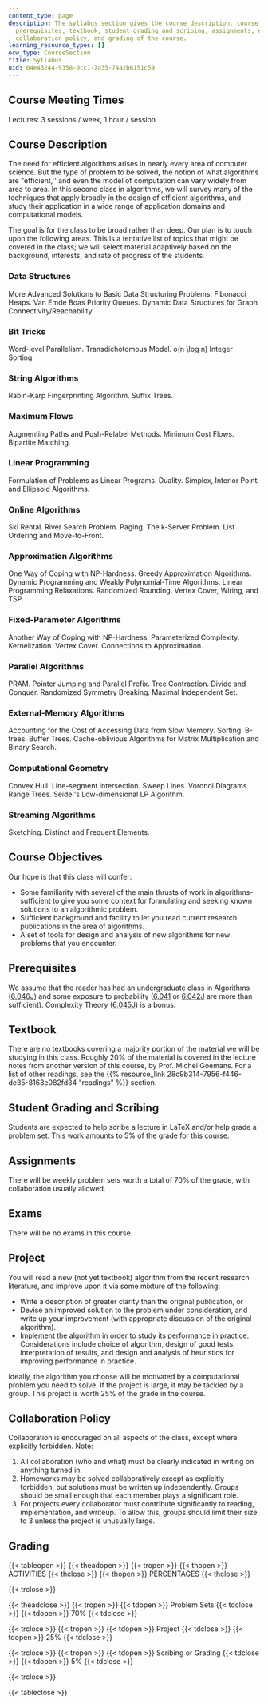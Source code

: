 ```yaml
---
content_type: page
description: The syllabus section gives the course description, course objectives,
  prerequisites, textbook, student grading and scribing, assignments, exams, project,
  collaboration policy, and grading of the course.
learning_resource_types: []
ocw_type: CourseSection
title: Syllabus
uid: 04e43244-9358-0cc1-7a35-74a2b6151c59
---
```


Course Meeting Times
--------------------

Lectures: 3 sessions / week, 1 hour / session

Course Description
------------------

The need for efficient algorithms arises in nearly every area of computer science. But the type of problem to be solved, the notion of what algorithms are "efficient,'' and even the model of computation can vary widely from area to area. In this second class in algorithms, we will survey many of the techniques that apply broadly in the design of efficient algorithms, and study their application in a wide range of application domains and computational models.

The goal is for the class to be broad rather than deep. Our plan is to touch upon the following areas. This is a tentative list of topics that might be covered in the class; we will select material adaptively based on the background, interests, and rate of progress of the students.

### Data Structures

More Advanced Solutions to Basic Data Structuring Problems: Fibonacci Heaps. Van Emde Boas Priority Queues. Dynamic Data Structures for Graph Connectivity/Reachability.

### Bit Tricks

Word-level Parallelism. Transdichotomous Model. o(n \\log n) Integer Sorting.

### String Algorithms

Rabin-Karp Fingerprinting Algorithm. Suffix Trees.

### Maximum Flows

Augmenting Paths and Push-Relabel Methods. Minimum Cost Flows. Bipartite Matching.

### Linear Programming

Formulation of Problems as Linear Programs. Duality. Simplex, Interior Point, and Ellipsoid Algorithms.

### Online Algorithms

Ski Rental. River Search Problem. Paging. The k-Server Problem. List Ordering and Move-to-Front.

### Approximation Algorithms

One Way of Coping with NP-Hardness. Greedy Approximation Algorithms. Dynamic Programming and Weakly Polynomial-Time Algorithms. Linear Programming Relaxations. Randomized Rounding. Vertex Cover, Wiring, and TSP.

### Fixed-Parameter Algorithms

Another Way of Coping with NP-Hardness. Parameterized Complexity. Kernelization. Vertex Cover. Connections to Approximation.

### Parallel Algorithms

PRAM. Pointer Jumping and Parallel Prefix. Tree Contraction. Divide and Conquer. Randomized Symmetry Breaking. Maximal Independent Set.

### External-Memory Algorithms

Accounting for the Cost of Accessing Data from Slow Memory. Sorting. B-trees. Buffer Trees. Cache-oblivious Algorithms for Matrix Multiplication and Binary Search.

### Computational Geometry

Convex Hull. Line-segment Intersection. Sweep Lines. Voronoi Diagrams. Range Trees. Seidel's Low-dimensional LP Algorithm.

### Streaming Algorithms

Sketching. Distinct and Frequent Elements.

Course Objectives
-----------------

Our hope is that this class will confer:

*   Some familiarity with several of the main thrusts of work in algorithms-sufficient to give you some context for formulating and seeking known solutions to an algorithmic problem.
*   Sufficient background and facility to let you read current research publications in the area of algorithms.
*   A set of tools for design and analysis of new algorithms for new problems that you encounter.

Prerequisites
-------------

We assume that the reader has had an undergraduate class in Algorithms ([6.046J](/courses/6-046j-introduction-to-algorithms-sma-5503-fall-2005)) and some exposure to probability ([6.041](/courses/6-041-probabilistic-systems-analysis-and-applied-probability-spring-2006) or [6.042J](/courses/6-042j-mathematics-for-computer-science-spring-2015) are more than sufficient). Complexity Theory ([6.045J](/courses/6-045j-automata-computability-and-complexity-spring-2011)) is a bonus.

Textbook
--------

There are no textbooks covering a majority portion of the material we will be studying in this class. Roughly 20% of the material is covered in the lecture notes from another version of this course, by Prof. Michel Goemans. For a list of other readings, see the {{% resource_link 28c9b314-7956-f446-de35-8163e082fd34 "readings" %}} section.

Student Grading and Scribing
----------------------------

Students are expected to help scribe a lecture in LaTeX and/or help grade a problem set. This work amounts to 5% of the grade for this course.

Assignments
-----------

There will be weekly problem sets worth a total of 70% of the grade, with collaboration usually allowed.

Exams
-----

There will be no exams in this course.

Project
-------

You will read a new (not yet textbook) algorithm from the recent research literature, and improve upon it via some mixture of the following:

*   Write a description of greater clarity than the original publication, or
*   Devise an improved solution to the problem under consideration, and write up your improvement (with appropriate discussion of the original algorithm).
*   Implement the algorithm in order to study its performance in practice. Considerations include choice of algorithm, design of good tests, interpretation of results, and design and analysis of heuristics for improving performance in practice.

Ideally, the algorithm you choose will be motivated by a computational problem you need to solve. If the project is large, it may be tackled by a group. This project is worth 25% of the grade in the course.

Collaboration Policy
--------------------

Collaboration is encouraged on all aspects of the class, except where explicitly forbidden. Note:

1.  All collaboration (who and what) must be clearly indicated in writing on anything turned in.
2.  Homeworks may be solved collaboratively except as explicitly forbidden, but solutions must be written up independently. Groups should be small enough that each member plays a significant role.
3.  For projects every collaborator must contribute significantly to reading, implementation, and writeup. To allow this, groups should limit their size to 3 unless the project is unusually large.

Grading
-------

{{< tableopen >}}
{{< theadopen >}}
{{< tropen >}}
{{< thopen >}}
ACTIVITIES
{{< thclose >}}
{{< thopen >}}
PERCENTAGES
{{< thclose >}}

{{< trclose >}}

{{< theadclose >}}
{{< tropen >}}
{{< tdopen >}}
Problem Sets
{{< tdclose >}}
{{< tdopen >}}
70%
{{< tdclose >}}

{{< trclose >}}
{{< tropen >}}
{{< tdopen >}}
Project
{{< tdclose >}}
{{< tdopen >}}
25%
{{< tdclose >}}

{{< trclose >}}
{{< tropen >}}
{{< tdopen >}}
Scribing or Grading
{{< tdclose >}}
{{< tdopen >}}
5%
{{< tdclose >}}

{{< trclose >}}

{{< tableclose >}}
